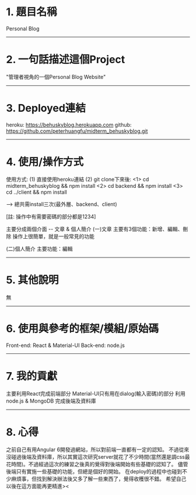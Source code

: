 # 1. 題目名稱

Personal Blog

----------------------------------
# 2. 一句話描述這個Project

"管理者視角的一個Personal Blog Website"

----------------------------------
# 3. Deployed連結

heroku: https://behuskyblog.herokuapp.com
github: https://github.com/peterhuangfu/midterm_behuskyblog.git

----------------------------------
# 4. 使用/操作方式

使用方式:
(1) 直接使用heroku連結
(2) git clone下來後:
	<1> cd midterm_behuskyblog && npm install
	<2> cd backend && npm install
	<3> cd ../client && npm install

--> 總共需install三次(最外層、backend、client)

[註: 操作中有需要密碼的部分都是1234]

主要分成兩個介面 -- 文章 & 個人簡介
(一)文章
主要有3個功能：新增、編輯、刪除
操作上很簡單，就是一般常見的功能

(二)個人簡介
主要功能：編輯

----------------------------------
# 5. 其他說明

無

----------------------------------
# 6. 使用與參考的框架/模組/原始碼

Front-end: React & Material-UI
Back-end: node.js

----------------------------------
# 7. 我的貢獻

主要利用React完成前端部分
Material-UI只有用在dialog(輸入密碼)的部分
利用node.js & MongoDB 完成後端及資料庫

----------------------------------
# 8. 心得

之前自己有用Angular 6開發過網站，所以對前端一直都有一定的認知。
不過從來沒碰過後端及資料庫，所以其實這次研究server就花了不少時間(當然還是調css最花時間)。不過經過這次的練習之後真的覺得對後端開始有些基礎的認知了。
儘管後端只有實施一些基礎的功能，但總是個好的開始。
在deploy的過程中也碰到不少麻煩事，但找到解決辦法後又多了解一些東西了，覺得收穫很不錯。
希望自己以後在這方面能再更精進><
